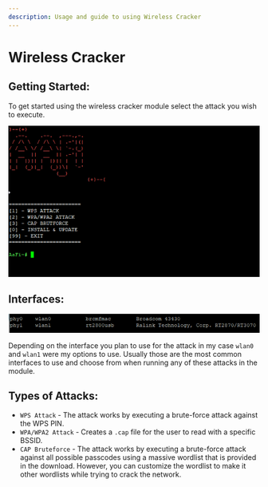 ```yaml
---
description: Usage and guide to using Wireless Cracker
---
```


# Wireless Cracker

## Getting Started:

To get started using the wireless cracker module select the attack you wish to execute. 

![](../.gitbook/assets/image%20%282%29%20%281%29.png)

## Interfaces: 

![](../.gitbook/assets/image%20%285%29.png)

Depending on the interface you plan to use for the attack in my case `wlan0` and `wlan1` were my options to use.  Usually those are the most common interfaces to use and choose from when running any of these attacks in the module. 

## Types of Attacks:

* `WPS Attack` -  The attack works by executing a brute-force attack against the WPS PIN.
* `WPA/WPA2 Attack` - Creates a `.cap` file for the user to read with a specific BSSID. 
* `CAP Bruteforce` - The attack works by executing a brute-force attack against all possible passcodes using a massive wordlist that is provided in the download. However, you can customize the wordlist to make it other wordlists while trying to crack the network.

## 


